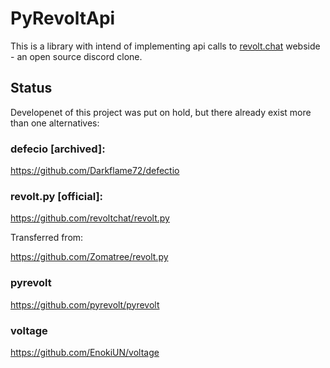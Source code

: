 # PyRevoltApi

This is a library with intend of implementing api calls to [revolt.chat](https://revolt.chat/) webside - an open source discord clone.

## Status
Developenet of this project was put on hold, but there already exist more than one alternatives:
### defecio [archived]:
https://github.com/Darkflame72/defectio
### revolt.py [official]:
https://github.com/revoltchat/revolt.py

Transferred from:

https://github.com/Zomatree/revolt.py
### pyrevolt
https://github.com/pyrevolt/pyrevolt
### voltage
https://github.com/EnokiUN/voltage
